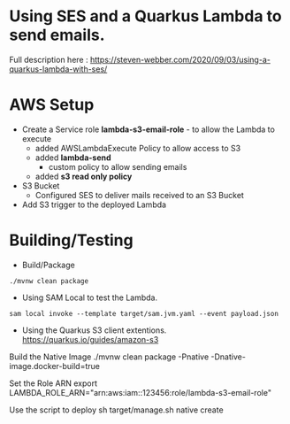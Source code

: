# Using SES and a Quarkus Lambda to send emails.

Full description here : https://steven-webber.com/2020/09/03/using-a-quarkus-lambda-with-ses/

# AWS Setup

- Create a Service role **lambda-s3-email-role** - to allow the Lambda to execute
  - added AWSLambdaExecute Policy to allow access to S3
  - added **lambda-send**  
    - custom policy to allow sending emails
  - added **s3 read only policy**
- S3 Bucket
  - Configured SES to deliver mails received to an S3 Bucket
- Add S3 trigger to the deployed Lambda


# Building/Testing

- Build/Package
~~~
./mvnw clean package
~~~
- Using SAM Local to test the Lambda.
~~~
sam local invoke --template target/sam.jvm.yaml --event payload.json
~~~
- Using the Quarkus S3 client extentions.
https://quarkus.io/guides/amazon-s3

Build the Native Image
./mvnw clean package -Pnative -Dnative-image.docker-build=true

Set the Role ARN
export LAMBDA_ROLE_ARN="arn:aws:iam::123456:role/lambda-s3-email-role"

Use the script to deploy
sh target/manage.sh native create
